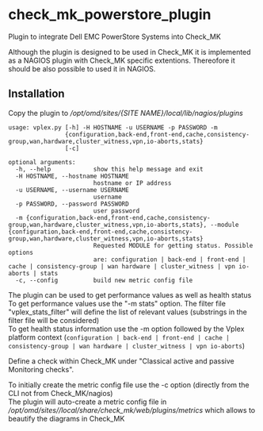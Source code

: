 # check_mk_powerstore_plugin
Plugin to integrate Dell EMC PowerStore Systems into Check_MK

Although the plugin is designed to be used in Check_MK it is implemented as a NAGIOS plugin with Check_MK specific extentions. Thereofore it should be also possible to used it in NAGIOS. 

## Installation

Copy the plugin to _/opt/omd/sites/{SITE NAME}/local/lib/nagios/plugins_

```
usage: vplex.py [-h] -H HOSTNAME -u USERNAME -p PASSWORD -m
                {configuration,back-end,front-end,cache,consistency-group,wan,hardware,cluster_witness,vpn,io-aborts,stats}
                [-c]

optional arguments:
  -h, --help            show this help message and exit
  -H HOSTNAME, --hostname HOSTNAME
                        hostname or IP address
  -u USERNAME, --username USERNAME
                        username
  -p PASSWORD, --password PASSWORD
                        user password
  -m {configuration,back-end,front-end,cache,consistency-group,wan,hardware,cluster_witness,vpn,io-aborts,stats}, --module {configuration,back-end,front-end,cache,consistency-group,wan,hardware,cluster_witness,vpn,io-aborts,stats}
                        Requested MODULE for getting status. Possible options
                        are: configuration | back-end | front-end | cache | consistency-group | wan hardware | cluster_witness | vpn io-aborts | stats
  -c, --config          build new metric config file
```


The plugin can be used to get performance values as well as health status  
To get performance values use the "-m stats" option. The filter file "vplex_stats_filter" will define the list of relevant values (substrings in the filter file will be considered)  
To get health status information use the -m option followed by the Vplex platform context (`configuration | back-end | front-end | cache | consistency-group | wan hardware | cluster_witness | vpn io-aborts`)

Define a check within Check_MK under "Classical active and passive Monitoring checks".

To initially create the metric config file use the -c option (directly from the CLI not from Check_MK/nagios)  
The plugin will auto-create a metric config file in _/opt/omd/sites/<site>/local/share/check_mk/web/plugins/metrics_ which allows to beautify the diagrams in Check_MK
